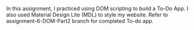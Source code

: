 In this assignment, I practiced using DOM scripting to build a To-Do App. 
I also used Material Design Lite (MDL) to style my website. 
Refer to assignment-6-DOM-Part2 branch for completed To-do app. 
